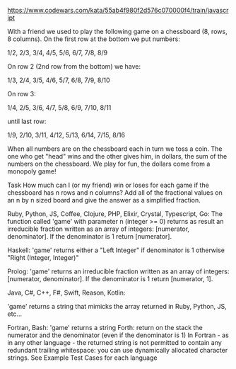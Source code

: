 https://www.codewars.com/kata/55ab4f980f2d576c070000f4/train/javascript

With a friend we used to play the following game on a chessboard (8, rows, 8 columns). On the first row at the bottom we put numbers:

1/2, 2/3, 3/4, 4/5, 5/6, 6/7, 7/8, 8/9

On row 2 (2nd row from the bottom) we have:

1/3, 2/4, 3/5, 4/6, 5/7, 6/8, 7/9, 8/10

On row 3:

1/4, 2/5, 3/6, 4/7, 5/8, 6/9, 7/10, 8/11

until last row:

1/9, 2/10, 3/11, 4/12, 5/13, 6/14, 7/15, 8/16

When all numbers are on the chessboard each in turn we toss a coin. The one who get "head" wins and the other gives him, in dollars, the sum of the numbers on the chessboard. We play for fun, the dollars come from a monopoly game!

Task
How much can I (or my friend) win or loses for each game if the chessboard has n rows and n columns? Add all of the fractional values on an n by n sized board and give the answer as a simplified fraction.

Ruby, Python, JS, Coffee, Clojure, PHP, Elixir, Crystal, Typescript, Go:
The function called 'game' with parameter n (integer >= 0) returns as result an irreducible fraction written as an array of integers: [numerator, denominator]. If the denominator is 1 return [numerator].

Haskell:
'game' returns either a "Left Integer" if denominator is 1 otherwise "Right (Integer, Integer)"

Prolog: 'game' returns an irreducible fraction written as an array of integers: [numerator, denominator]. If the denominator is 1 return [numerator, 1].

Java, C#, C++, F#, Swift, Reason, Kotlin:

'game' returns a string that mimicks the array returned in Ruby, Python, JS, etc...

Fortran, Bash: 'game' returns a string
Forth: return on the stack the numerator and the denominator (even if the denominator is 1)
In Fortran - as in any other language - the returned string is not permitted to contain any redundant trailing whitespace: you can use dynamically allocated character strings.
See Example Test Cases for each language